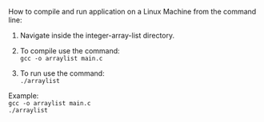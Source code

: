 How to compile and run application on a Linux Machine from the command line: <br />

1. Navigate inside the integer-array-list directory.

2. To compile use the command:<br />
`gcc -o arraylist main.c`

3. To run use the command:<br />
`./arraylist`

Example:<br /> 
`gcc -o arraylist main.c`<br />
`./arraylist`
